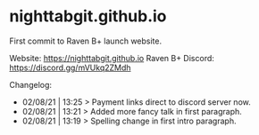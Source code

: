 # nighttabgit.github.io
First commit to Raven B+ launch website.

Website: https://nighttabgit.github.io
Raven B+ Discord: https://discord.gg/mVUkq2ZMdh

Changelog:
- 02/08/21 | 13:25 > Payment links direct to discord server now.
- 02/08/21 | 13:21 > Added more fancy talk in first paragraph.
- 02/08/21 | 13:19 > Spelling change in first intro paragraph.

